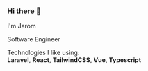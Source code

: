 ### Hi there 👋

I'm Jarom

Software Engineer

Technologies I like using:  
  **Laravel**, **React**, **TailwindCSS**, **Vue**, **Typescript**

<!--
I'm currently a Senior Software Engineer at Corporate Merch
-->

<!--
**jaromighty/jaromighty** is a ✨ _special_ ✨ repository because its `README.md` (this file) appears on your GitHub profile.

Here are some ideas to get you started:

- 🔭 I’m currently working on ...
- 🌱 I’m currently learning ...
- 👯 I’m looking to collaborate on ...
- 🤔 I’m looking for help with ...
- 💬 Ask me about ...
- 📫 How to reach me: ...
- 😄 Pronouns: ...
- ⚡ Fun fact: ...
-->
